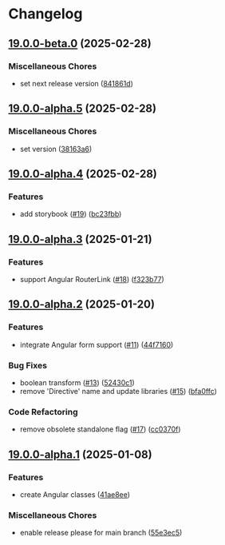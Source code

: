 # Changelog

## [19.0.0-beta.0](https://github.com/sbb-design-systems/lyne-angular/compare/v19.0.0-alpha.5...v19.0.0-beta.0) (2025-02-28)


### Miscellaneous Chores

* set next release version ([841861d](https://github.com/sbb-design-systems/lyne-angular/commit/841861d5c0d12ba865faa6de2d24a6cb0d4ad692))

## [19.0.0-alpha.5](https://github.com/sbb-design-systems/lyne-angular/compare/v19.0.0-alpha.4...v19.0.0-alpha.5) (2025-02-28)


### Miscellaneous Chores

* set version ([38163a6](https://github.com/sbb-design-systems/lyne-angular/commit/38163a6110768f2de6572bad74fda062a721f52d))

## [19.0.0-alpha.4](https://github.com/sbb-design-systems/lyne-angular/compare/v19.0.0-alpha.3...v19.0.0-alpha.4) (2025-02-28)


### Features

* add storybook ([#19](https://github.com/sbb-design-systems/lyne-angular/issues/19)) ([bc23fbb](https://github.com/sbb-design-systems/lyne-angular/commit/bc23fbba147ec1b1d8a549d87ca113de40af32ef))

## [19.0.0-alpha.3](https://github.com/sbb-design-systems/lyne-angular/compare/v19.0.0-alpha.2...v19.0.0-alpha.3) (2025-01-21)


### Features

* support Angular RouterLink ([#18](https://github.com/sbb-design-systems/lyne-angular/issues/18)) ([f323b77](https://github.com/sbb-design-systems/lyne-angular/commit/f323b775bb3cb2e189d27448f09868acdb77b89e))

## [19.0.0-alpha.2](https://github.com/sbb-design-systems/lyne-angular/compare/v19.0.0-alpha.1...v19.0.0-alpha.2) (2025-01-20)


### Features

* integrate Angular form support ([#11](https://github.com/sbb-design-systems/lyne-angular/issues/11)) ([44f7160](https://github.com/sbb-design-systems/lyne-angular/commit/44f7160b541292b800cda37b534638aebe4ae790))


### Bug Fixes

* boolean transform ([#13](https://github.com/sbb-design-systems/lyne-angular/issues/13)) ([52430c1](https://github.com/sbb-design-systems/lyne-angular/commit/52430c13f8dd302307478495198d0a44be84c1f2))
* remove 'Directive' name and update libraries ([#15](https://github.com/sbb-design-systems/lyne-angular/issues/15)) ([bfa0ffc](https://github.com/sbb-design-systems/lyne-angular/commit/bfa0ffc211089cdec52b78fa308a0d9c029aad67))


### Code Refactoring

* remove obsolete standalone flag ([#17](https://github.com/sbb-design-systems/lyne-angular/issues/17)) ([cc0370f](https://github.com/sbb-design-systems/lyne-angular/commit/cc0370f0fae3eea60c3248109d302d22faf41980))

## [19.0.0-alpha.1](https://github.com/sbb-design-systems/lyne-angular/compare/v19.0.0-0...v19.0.0-alpha.1) (2025-01-08)


### Features

* create Angular classes ([41ae8ee](https://github.com/sbb-design-systems/lyne-angular/commit/41ae8ee0d6927d7be5e40d632e3446765e4628bf))


### Miscellaneous Chores

* enable release please for main branch ([55e3ec5](https://github.com/sbb-design-systems/lyne-angular/commit/55e3ec5bfd303b3695206c310c3e419b32e42111))
